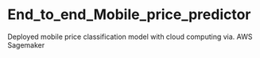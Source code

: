 # End_to_end_Mobile_price_predictor
Deployed mobile price classification model with cloud computing via. AWS Sagemaker
